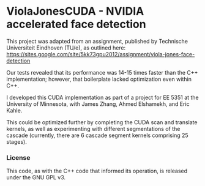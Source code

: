 # ViolaJonesCUDA - NVIDIA accelerated face detection

This project was adapted from an assignment, published by Technische
Universiteit Eindhoven (TU/e), as outlined here:
https://sites.google.com/site/5kk73gpu2012/assignment/viola-jones-face-detection

Our tests revealed that its performance was 14-15 times faster than the C++
implementation; however, that boilerplate lacked optimization even within C++.

I developed this CUDA implementation as part of a project for EE 5351 at the
University of Minnesota, with James Zhang, Ahmed Elshamekh, and Eric Kahle.

This could be optimized further by completing the CUDA scan and translate
kernels, as well as experimenting with different segmentations of the cascade
(currently, there are 6 cascade segment kernels comprising 25 stages).

### License
This code, as with the C++ code that informed its operation, is released under
the GNU GPL v3.
